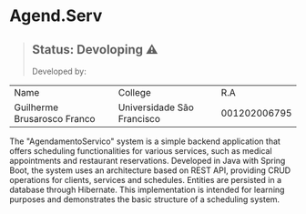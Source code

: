 # Agend.Serv
> ## Status: Devoloping ⚠️
> Developed by:
<table>
  <tr>
  <td>Name</td>
  <td>College</td>
  <td>R.A</td>
  </tr>
  <tr>
  <td>Guilherme Brusarosco Franco</td>
  <td>Universidade São Francisco</td>
  <td>001202006795</td>
     </tr>
  </table>

The "AgendamentoServico" system is a simple backend application that offers scheduling functionalities for various services, such as medical appointments and restaurant reservations. Developed in Java with Spring Boot, the system uses an architecture based on REST API, providing CRUD operations for clients, services and schedules. Entities are persisted in a database through Hibernate. This implementation is intended for learning purposes and demonstrates the basic structure of a scheduling system.
